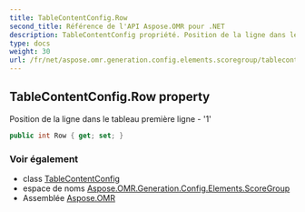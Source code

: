 ```yaml
---
title: TableContentConfig.Row
second_title: Référence de l'API Aspose.OMR pour .NET
description: TableContentConfig propriété. Position de la ligne dans le tableau première ligne  1
type: docs
weight: 30
url: /fr/net/aspose.omr.generation.config.elements.scoregroup/tablecontentconfig/row/
---
```

## TableContentConfig.Row property

Position de la ligne dans le tableau première ligne - '1'

```csharp
public int Row { get; set; }
```

### Voir également

* class [TableContentConfig](../)
* espace de noms [Aspose.OMR.Generation.Config.Elements.ScoreGroup](../../tablecontentconfig/)
* Assemblée [Aspose.OMR](../../../)


